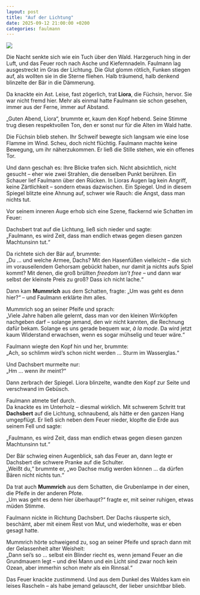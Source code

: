 ```yaml
---
layout: post
title: "Auf der Lichtung"
date: 2025-09-12 21:00:00 +0200
categories: faulmann
---
```


![](https://pixelfed.social/storage/m/_v2/607467830790472239/9c67e908a-279c2f/4k22aUF8JCN7/L0bCGnch5bd4xfTu0LfChZcIFlrjfmazcNaO2AnK.png)

Die Nacht senkte sich wie ein Tuch über den Wald. Harzgeruch hing in der Luft, und das Feuer roch nach Asche und Kiefernnadeln. Faulmann lag ausgestreckt im Gras der Lichtung. Die Glut glomm rötlich, Funken stiegen auf, als wollten sie in die Sterne fliehen. Halb träumend, halb denkend blinzelte der Bär in die Dämmerung.  

Da knackte ein Ast. Leise, fast zögerlich, trat **Liora**, die Füchsin, hervor. Sie war nicht fremd hier. Mehr als einmal hatte Faulmann sie schon gesehen, immer aus der Ferne, immer auf Abstand.  

„Guten Abend, Liora“, brummte er, kaum den Kopf hebend. Seine Stimme trug diesen respektvollen Ton, den er sonst nur für die Alten im Wald hatte.  

Die Füchsin blieb stehen. Ihr Schweif bewegte sich langsam wie eine lose Flamme im Wind. Scheu, doch nicht flüchtig. Faulmann machte keine Bewegung, um ihr näherzukommen. Er ließ die Stille stehen, wie ein offenes Tor.  

Und dann geschah es: Ihre Blicke trafen sich. Nicht absichtlich, nicht gesucht – eher wie zwei Strahlen, die denselben Punkt berühren. Ein Schauer lief Faulmann über den Rücken. In Lioras Augen lag kein Angriff, keine Zärtlichkeit – sondern etwas dazwischen. Ein Spiegel. Und in diesem Spiegel blitzte eine Ahnung auf, schwer wie Rauch: die Angst, dass man nichts tut.  

Vor seinem inneren Auge erhob sich eine Szene, flackernd wie Schatten im Feuer:  

Dachsbert trat auf die Lichtung, ließ sich nieder und sagte:  
„Faulmann, es wird Zeit, dass man endlich etwas gegen diesen ganzen Machtunsinn tut.“  

Da richtete sich der Bär auf, brummte:  
„Du … und welche Armee, Dachs? Mit den Hasenfüßen vielleicht – die sich im vorauseilendem Gehorsam gebückt haben, nur damit ja nichts aufs Spiel kommt? Mit denen, die groß brüllten *freedom isn’t free* – und dann war selbst der kleinste Preis zu groß? Dass ich nicht lache.“  

Dann kam **Mummrich** aus dem Schatten, fragte: „Um was geht es denn hier?“ – und Faulmann erklärte ihm alles.  

Mummrich sog an seiner Pfeife und sprach:  
„Viele Jahre haben alle gelernt, dass man vor den kleinen Wirrköpfen nachgeben darf – solange jemand, den wir nicht kannten, die Rechnung dafür bekam. Solange es uns gerade bequem war, *à la mode*. Da wird jetzt kaum Widerstand erwachsen, wenn es sogar mühselig und teuer wäre.“  

Faulmann wiegte den Kopf hin und her, brummte:  
„Ach, so schlimm wird’s schon nicht werden … Sturm im Wasserglas.“  

Und Dachsbert murmelte nur:  
„Hm … wenn ihr meint?“  

Dann zerbrach der Spiegel. Liora blinzelte, wandte den Kopf zur Seite und verschwand im Gebüsch.  

Faulmann atmete tief durch.  
Da knackte es im Unterholz – diesmal wirklich. Mit schwerem Schritt trat **Dachsbert** auf die Lichtung, schnaubend, als hätte er den ganzen Hang umgepflügt. Er ließ sich neben dem Feuer nieder, klopfte die Erde aus seinem Fell und sagte:  

„Faulmann, es wird Zeit, dass man endlich etwas gegen diesen ganzen Machtunsinn tut.“  

Der Bär schwieg einen Augenblick, sah das Feuer an, dann legte er Dachsbert die schwere Pranke auf die Schulter.  
„Weißt du,“ brummte er, „wo Dachse mutig werden können … da dürfen Bären nicht nichts tun.“  

Da trat auch **Mummrich** aus dem Schatten, die Grubenlampe in der einen, die Pfeife in der anderen Pfote.  
„Um was geht es denn hier überhaupt?“ fragte er, mit seiner ruhigen, etwas müden Stimme.  

Faulmann nickte in Richtung Dachsbert. Der Dachs räusperte sich, beschämt, aber mit einem Rest von Mut, und wiederholte, was er eben gesagt hatte.  

Mummrich hörte schweigend zu, sog an seiner Pfeife und sprach dann mit der Gelassenheit alter Weisheit:  
„Dann sei’s so … selbst ein Blinder riecht es, wenn jemand Feuer an die Grundmauern legt – und drei Mann und ein Licht sind zwar noch kein Ozean, aber immerhin schon mehr als ein Rinnsal.“  

Das Feuer knackte zustimmend. Und aus dem Dunkel des Waldes kam ein leises Rascheln – als habe jemand gelauscht, der lieber unsichtbar blieb.  

